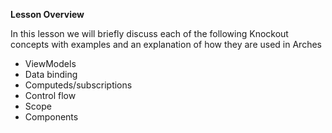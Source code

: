 **Lesson Overview**

In this lesson we will briefly discuss each of the following Knockout concepts with examples and an explanation of how they are used in Arches

- ViewModels
- Data binding
- Computeds/subscriptions
- Control flow
- Scope
- Components
